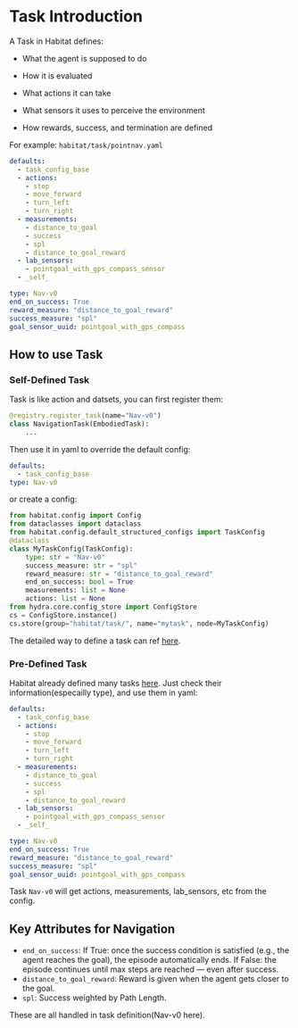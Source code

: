 # Task Introduction
A Task in Habitat defines:

- What the agent is supposed to do

- How it is evaluated

- What actions it can take

- What sensors it uses to perceive the environment

- How rewards, success, and termination are defined

For example: `habitat/task/pointnav.yaml`
```yaml
defaults:
  - task_config_base
  - actions:
    - stop
    - move_forward
    - turn_left
    - turn_right
  - measurements:
    - distance_to_goal
    - success
    - spl
    - distance_to_goal_reward
  - lab_sensors:
    - pointgoal_with_gps_compass_sensor
  - _self_

type: Nav-v0
end_on_success: True
reward_measure: "distance_to_goal_reward"
success_measure: "spl"
goal_sensor_uuid: pointgoal_with_gps_compass
```

## How to use Task
### Self-Defined Task
Task is like action and datsets, you can first register them:
```python
@registry.register_task(name="Nav-v0")
class NavigationTask(EmbodiedTask):
    ...
```
Then use it in yaml to override the default config:
```yaml
defaults:
  - task_config_base
type: Nav-v0
```
or create a config:
```python
from habitat.config import Config
from dataclasses import dataclass
from habitat.config.default_structured_configs import TaskConfig 
@dataclass
class MyTaskConfig(TaskConfig):
    type: str = "Nav-v0"
    success_measure: str = "spl"
    reward_measure: str = "distance_to_goal_reward"
    end_on_success: bool = True
    measurements: list = None
    actions: list = None
from hydra.core.config_store import ConfigStore
cs = ConfigStore.instance()
cs.store(group="habitat/task/", name="mytask", node=MyTaskConfig)
```
The detailed way to define a task can ref [here](https://github.com/facebookresearch/habitat-lab/blob/5e0d63838cf3f6c7008c9eed00610d556c46c1e3/habitat-lab/habitat/tasks/nav/nav.py#L4).

### Pre-Defined Task
Habitat already defined many tasks [here](https://github.com/facebookresearch/habitat-lab/tree/main/habitat-lab/habitat/tasks). Just check their information(especailly type), and use them in yaml:
```yaml
defaults:
  - task_config_base
  - actions:
    - stop
    - move_forward
    - turn_left
    - turn_right
  - measurements:
    - distance_to_goal
    - success
    - spl
    - distance_to_goal_reward
  - lab_sensors:
    - pointgoal_with_gps_compass_sensor
  - _self_

type: Nav-v0
end_on_success: True
reward_measure: "distance_to_goal_reward"
success_measure: "spl"
goal_sensor_uuid: pointgoal_with_gps_compass
```
Task `Nav-v0` will get actions, measurements, lab_sensors, etc from the config.

## Key Attributes for Navigation
- `end_on_success`: If True: once the success condition is satisfied (e.g., the agent reaches the goal), the episode automatically ends. If False: the episode continues until max steps are reached — even after success.
- `distance_to_goal_reward`: Reward is given when the agent gets closer to the goal. 
- `spl`: Success weighted by Path Length.

These are all handled in task definition(Nav-v0 here).


